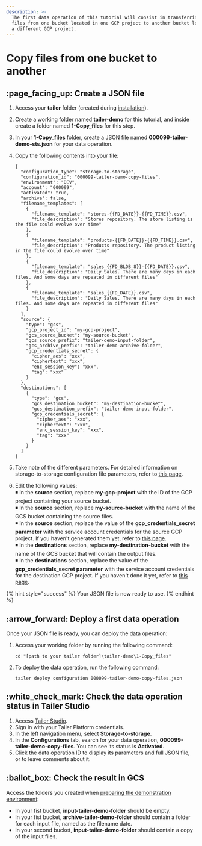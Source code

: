 ```yaml
---
description: >-
  The first data operation of this tutorial will consist in transferring the
  files from one bucket located in one GCP project to another bucket located in
  a different GCP project.
---
```


# Copy files from one bucket to another

## :page\_facing\_up: Create a JSON file

1. Access your **tailer** folder (created during [installation](../getting-started/install-tailer-sdk.md)).
2. Create a working folder named **tailer-demo** for this tutorial, and inside create a folder named **1-Copy\_files** for this step.
3. In your **1-Copy\_files** folder, create a JSON file named **000099-tailer-demo-sts.json** for your data operation.
4.  Copy the following contents into your file:

    ```
    {
      "configuration_type": "storage-to-storage",
      "configuration_id": "000099-tailer-demo-copy-files",
      "environment": "DEV",
      "account": "000099",
      "activated": true,
      "archive": false,
      "filename_templates": [
        {
          "filename_template": "stores-{{FD_DATE}}-{{FD_TIME}}.csv",
          "file_description": "Stores repository. The store listing is the file could evolve over time"
        },
        {
          "filename_template": "products-{{FD_DATE}}-{{FD_TIME}}.csv",
          "file_description": "Products repository. The product listing in the file could evolve over time"
        },
        {
          "filename_template": "sales_{{FD_BLOB_8}}-{{FD_DATE}}.csv",
          "file_description": "Daily Sales. There are many days in each files. And some days are repeated in different files"
        },
        {
          "filename_template": "sales_{{FD_DATE}}.csv",
          "file_description": "Daily Sales. There are many days in each files. And some days are repeated in different files"
        }
      ],
      "source": {
        "type": "gcs",
        "gcp_project_id": "my-gcp-project",
        "gcs_source_bucket": "my-source-bucket",
        "gcs_source_prefix": "tailer-demo-input-folder",
        "gcs_archive_prefix": "tailer-demo-archive-folder",
        "gcp_credentials_secret": {
          "cipher_aes": "xxx",
          "ciphertext": "xxx",
          "enc_session_key": "xxx",
          "tag": "xxx"
        }
      },
      "destinations": [
        {
          "type": "gcs",
          "gcs_destination_bucket": "my-destination-bucket",
          "gcs_destination_prefix": "tailer-demo-input-folder",
          "gcp_credentials_secret": {
            "cipher_aes": "xxx",
            "ciphertext": "xxx",
            "enc_session_key": "xxx",
            "tag": "xxx"
          }
        }
      ]
    }
    ```
5. Take note of the different parameters. For detailed information on storage-to-storage configuration file parameters, refer to [this page](https://support.fashiondata.io/knowledge/move-files-with-storage-to-storage).
6. Edit the following values:\
   ◾ In the **source** section, replace **my-gcp-project** with the ID of the GCP project containing your source bucket.\
   ◾ In the **source** section, replace **my-source-bucket** with the name of the GCS bucket containing the source files.\
   ◾ In the **source** section, replace the value of the **gcp\_credentials\_secret parameter** with the service account credentials for the source GCP project. If you haven't generated them yet, refer to [this page](https://support.fashiondata.io/knowledge/generate-credentials).\
   ◾ In the **destinations** section, replace **my-destination-bucket** with the name of the GCS bucket that will contain the output files.\
   ◾ In the **destinations** section, replace the value of the **gcp\_credentials\_secret parameter** with the service account credentials for the destination GCP project. If you haven't done it yet, refer to [this page](https://support.fashiondata.io/knowledge/generate-credentials).

{% hint style="success" %}
Your JSON file is now ready to use.
{% endhint %}

## :arrow\_forward: Deploy a first data operation

Once your JSON file is ready, you can deploy the data operation:

1.  Access your working folder by running the following command:

    ```
    cd "[path to your tailer folder]\tailer-demo\1-Copy_files"
    ```
2.  To deploy the data operation, run the following command:

    ```
    tailer deploy configuration 000099-tailer-demo-copy-files.json
    ```

## :white\_check\_mark: Check the data operation status in Tailer Studio

1. Access [Tailer Studio](http://studio.tailer.ai).
2. Sign in with your Tailer Platform credentials.
3. In the left navigation menu, select **Storage-to-storage**.
4. In the **Configurations** tab, search for your data operation, **000099-tailer-demo-copy-files**. You can see its status is **Activated**.
5. Click the data operation ID to display its parameters and full JSON file, or to leave comments about it.

## :ballot\_box: Check the result in GCS

Access the folders you created when [preparing the demonstration environment](prepare-the-demonstration-environment.md):

* In your fist bucket, **input-tailer-demo-folder** should be empty.
* In your fist bucket, **archive-tailer-demo-folder** should contain a folder for each input file, named as the filename date.
* In your second bucket, **input-tailer-demo-folder** should contain a copy of the input files.
